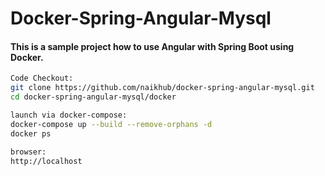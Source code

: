 # Docker-Spring-Angular-Mysql

#### This is a sample project how to use Angular with Spring Boot using Docker.

```sh
Code Checkout:
git clone https://github.com/naikhub/docker-spring-angular-mysql.git
cd docker-spring-angular-mysql/docker

launch via docker-compose:
docker-compose up --build --remove-orphans -d
docker ps

browser:
http://localhost
```




